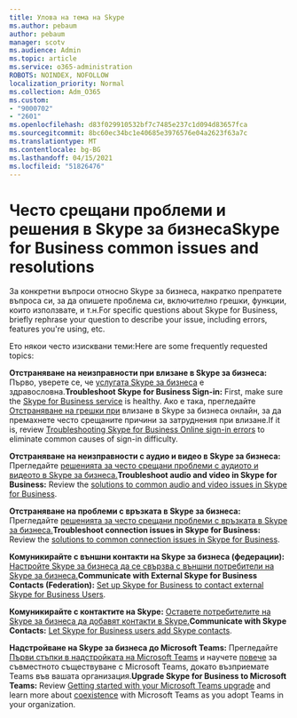 ```yaml
---
title: Улова на тема на Skype
ms.author: pebaum
author: pebaum
manager: scotv
ms.audience: Admin
ms.topic: article
ms.service: o365-administration
ROBOTS: NOINDEX, NOFOLLOW
localization_priority: Normal
ms.collection: Adm_O365
ms.custom:
- "9000702"
- "2601"
ms.openlocfilehash: d83f029910532bf7c7485e237c1d094d83657fca
ms.sourcegitcommit: 8bc60ec34bc1e40685e3976576e04a2623f63a7c
ms.translationtype: MT
ms.contentlocale: bg-BG
ms.lasthandoff: 04/15/2021
ms.locfileid: "51826476"
---
```

# <a name="skype-for-business-common-issues-and-resolutions"></a><span data-ttu-id="201d9-102">Често срещани проблеми и решения в Skype за бизнеса</span><span class="sxs-lookup"><span data-stu-id="201d9-102">Skype for Business common issues and resolutions</span></span> 

<span data-ttu-id="201d9-103">За конкретни въпроси относно Skype за бизнеса, накратко препратете въпроса си, за да опишете проблема си, включително грешки, функции, които използвате, и т.н.</span><span class="sxs-lookup"><span data-stu-id="201d9-103">For specific questions about Skype for Business, briefly rephrase your question to describe your issue, including errors, features you're using, etc.</span></span> 

<span data-ttu-id="201d9-104">Ето някои често изисквани теми:</span><span class="sxs-lookup"><span data-stu-id="201d9-104">Here are some frequently requested topics:</span></span>

<span data-ttu-id="201d9-105">**Отстраняване на неизправности при влизане в Skype за бизнеса:** Първо, уверете се, че [услугата Skype за бизнеса](https://admin.microsoft.com/Adminportal/Home?source=applauncher#/servicehealth) е здравословна.</span><span class="sxs-lookup"><span data-stu-id="201d9-105">**Troubleshoot Skype for Business Sign-in:** First, make sure the [Skype for Business service](https://admin.microsoft.com/Adminportal/Home?source=applauncher#/servicehealth) is healthy.</span></span> <span data-ttu-id="201d9-106">Ако е така, прегледайте [Отстраняване на грешки при](https://docs.microsoft.com/SkypeForBusiness/set-up-skype-for-business-online/troubleshooting-sign-in-errors-for-admins#check-for-common-causes-of-skype-for-business-online-sign-in-errors) влизане в Skype за бизнеса онлайн, за да премахнете често срещаните причини за затруднения при влизане.</span><span class="sxs-lookup"><span data-stu-id="201d9-106">If it is, review [Troubleshooting Skype for Business Online sign-in errors](https://docs.microsoft.com/SkypeForBusiness/set-up-skype-for-business-online/troubleshooting-sign-in-errors-for-admins#check-for-common-causes-of-skype-for-business-online-sign-in-errors) to eliminate common causes of sign-in difficulty.</span></span>
 
<span data-ttu-id="201d9-107">**Отстраняване на неизправности с аудио и видео в Skype за бизнеса:** Прегледайте [решенията за често срещани проблеми с аудиото и видеото в Skype за бизнеса.](https://support.office.com/article/Troubleshoot-audio-and-video-in-Skype-for-Business-62777bc6-c52b-47ae-84ba-a8905c3b71dc)</span><span class="sxs-lookup"><span data-stu-id="201d9-107">**Troubleshoot audio and video in Skype for Business:** Review the [solutions to common audio and video issues in Skype for Business](https://support.office.com/article/Troubleshoot-audio-and-video-in-Skype-for-Business-62777bc6-c52b-47ae-84ba-a8905c3b71dc).</span></span> 

<span data-ttu-id="201d9-108">**Отстраняване на проблеми с връзката в Skype за бизнеса:** Прегледайте [решенията за често срещани проблеми с връзката в Skype за бизнеса.](https://support.office.com/article/troubleshoot-connection-issues-in-skype-for-business-ca302828-783f-425c-bbe2-356348583771)</span><span class="sxs-lookup"><span data-stu-id="201d9-108">**Troubleshoot connection issues in Skype for Business:** Review the [solutions to common connection issues in Skype for Business](https://support.office.com/article/troubleshoot-connection-issues-in-skype-for-business-ca302828-783f-425c-bbe2-356348583771).</span></span>

<span data-ttu-id="201d9-109">**Комуникирайте с външни контакти на Skype за бизнеса (федерации):** [Настройте Skype за бизнеса да се свързва с външни потребители на Skype за бизнеса.](https://docs.microsoft.com/SkypeForBusiness/set-up-skype-for-business-online/allow-users-to-contact-external-skype-for-business-users)</span><span class="sxs-lookup"><span data-stu-id="201d9-109">**Communicate with External Skype for Business Contacts (Federation):** [Set up Skype for Business to contact external Skype for Business Users](https://docs.microsoft.com/SkypeForBusiness/set-up-skype-for-business-online/allow-users-to-contact-external-skype-for-business-users).</span></span>

<span data-ttu-id="201d9-110">**Комуникирайте с контактите на Skype:** [Оставете потребителите на Skype за бизнеса да добавят контакти в Skype.](https://docs.microsoft.com/SkypeForBusiness/set-up-skype-for-business-online/let-skype-for-business-users-add-skype-contacts)</span><span class="sxs-lookup"><span data-stu-id="201d9-110">**Communicate with Skype Contacts:** [Let Skype for Business users add Skype contacts](https://docs.microsoft.com/SkypeForBusiness/set-up-skype-for-business-online/let-skype-for-business-users-add-skype-contacts).</span></span>

<span data-ttu-id="201d9-111">**Надстройване на Skype за бизнеса до Microsoft Teams:** Прегледайте [Първи стъпки в надстройката на Microsoft Teams](https://docs.microsoft.com/microsoftteams/upgrade-start-here) и научете [повече](https://docs.microsoft.com/microsoftteams/coexistence-chat-calls-presence) за съвместното съществуване с Microsoft Teams, докато възприемате Teams във вашата организация.</span><span class="sxs-lookup"><span data-stu-id="201d9-111">**Upgrade Skype for Business to Microsoft Teams:** Review [Getting started with your Microsoft Teams upgrade](https://docs.microsoft.com/microsoftteams/upgrade-start-here) and learn more about [coexistence](https://docs.microsoft.com/microsoftteams/coexistence-chat-calls-presence) with Microsoft Teams as you adopt Teams in your organization.</span></span> 